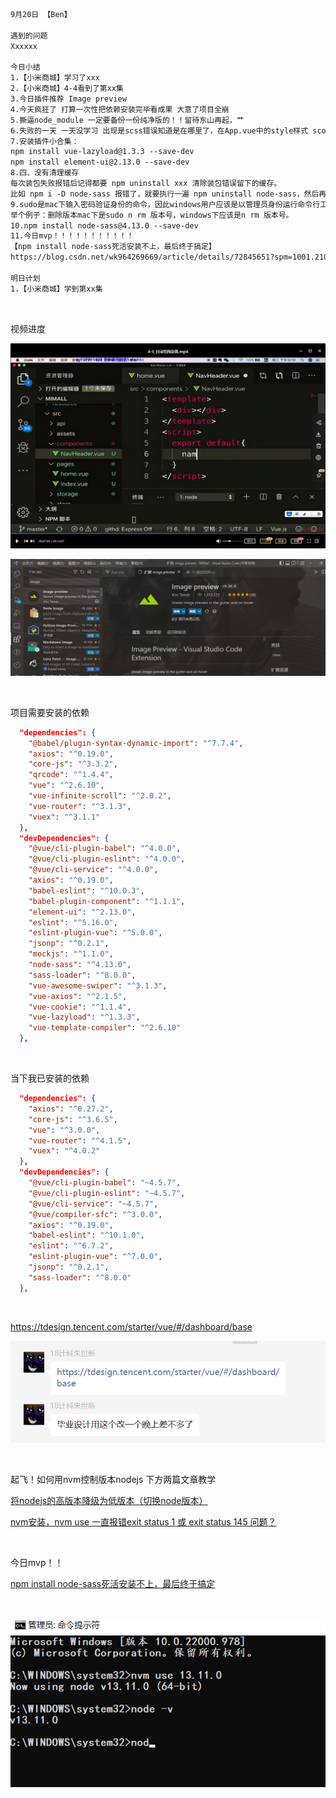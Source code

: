 ```html
9月20日 【Ben】

遇到的问题
Xxxxxx

今日小结
1.【小米商城】学习了xxx
2.【小米商城】4-4看到了第xx集
3.今日插件推荐 Image preview
4.今天疯狂了 打算一次性把依赖安装完毕看成果 大意了项目全崩
5.撕逼node_module 一定要备份一份纯净版的！！留待东山再起，艹
6.失败的一天 一天没学习 出现是scss错误知道是在哪里了，在App.vue中的style样式 scope引入scss 但并没有先npm install 导致 found not module
7.安装插件小合集：
npm install vue-lazyload@1.3.3 --save-dev
npm install element-ui@2.13.0 --save-dev
8.四、没有清理缓存
每次装包失败报错后记得都要 npm uninstall xxx 清除装包错误留下的缓存。
比如 npm i -D node-sass 报错了，就要执行一遍 npm uninstall node-sass，然后再重新安装。
9.sudo是mac下输入密码验证身份的命令，因此windows用户应该是以管理员身份运行命令行工具，然后删除sudo即可。
举个例子：删除版本mac下是sudo n rm 版本号，windows下应该是n rm 版本号。
10.npm install node-sass@4.13.0 --save-dev
11.今日mvp！！！！！！！！！！！
【npm install node-sass死活安装不上，最后终于搞定】
https://blog.csdn.net/wk964269669/article/details/72845651?spm=1001.2101.3001.6650.1&utm_medium=distribute.pc_relevant.none-task-blog-2%7Edefault%7ECTRLIST%7ERate-1-72845651-blog-125441010.pc_relevant_multi_platform_whitelistv6&depth_1-utm_source=distribute.pc_relevant.none-task-blog-2%7Edefault%7ECTRLIST%7ERate-1-72845651-blog-125441010.pc_relevant_multi_platform_whitelistv6&utm_relevant_index=2

明日计划
1.【小米商城】学到第xx集
```

​	

视频进度

![image-20220920132354155](9月20日.assets/image-20220920132354155.png)

![image-20220920093526290](9月20日.assets/image-20220920093526290.png)

​	

项目需要安装的依赖

```json
  "dependencies": {
    "@babel/plugin-syntax-dynamic-import": "^7.7.4",
    "axios": "^0.19.0",
    "core-js": "^3.3.2",
    "qrcode": "^1.4.4",
    "vue": "^2.6.10",
    "vue-infinite-scroll": "^2.0.2",
    "vue-router": "^3.1.3",
    "vuex": "^3.1.1"
  },
  "devDependencies": {
    "@vue/cli-plugin-babel": "^4.0.0",
    "@vue/cli-plugin-eslint": "^4.0.0",
    "@vue/cli-service": "^4.0.0",
    "axios": "^0.19.0",
    "babel-eslint": "^10.0.3",
    "babel-plugin-component": "^1.1.1",
    "element-ui": "^2.13.0",
    "eslint": "^5.16.0",
    "eslint-plugin-vue": "^5.0.0",
    "jsonp": "^0.2.1",
    "mockjs": "^1.1.0",
    "node-sass": "^4.13.0",
    "sass-loader": "^8.0.0",
    "vue-awesome-swiper": "^3.1.3",
    "vue-axios": "^2.1.5",
    "vue-cookie": "^1.1.4",
    "vue-lazyload": "^1.3.3",
    "vue-template-compiler": "^2.6.10"
  },

```

​	

当下我已安装的依赖

```json
  "dependencies": {
    "axios": "^0.27.2",
    "core-js": "^3.6.5",
    "vue": "^3.0.0",
    "vue-router": "^4.1.5",
    "vuex": "^4.0.2"
  },
  "devDependencies": {
    "@vue/cli-plugin-babel": "~4.5.7",
    "@vue/cli-plugin-eslint": "~4.5.7",
    "@vue/cli-service": "~4.5.7",
    "@vue/compiler-sfc": "^3.0.0",
    "axios": "^0.19.0",
    "babel-eslint": "^10.1.0",
    "eslint": "^6.7.2",
    "eslint-plugin-vue": "^7.0.0",
    "jsonp": "^0.2.1",
    "sass-loader": "^8.0.0"
  },
```

​	

https://tdesign.tencent.com/starter/vue/#/dashboard/base

![image-20220920171104685](9月20日.assets/image-20220920171104685.png)

​	

起飞！如何用nvm控制版本nodejs 下方两篇文章教学

[将nodejs的高版本降级为低版本（切换node版本）](https://juejin.cn/post/7094576504243224612)

[nvm安装，nvm use 一直报错exit status 1 或 exit status 145 问题？](https://wuhou.fun/390.html)

​	

今日mvp！！

[npm install node-sass死活安装不上，最后终于搞定](https://blog.csdn.net/wk964269669/article/details/72845651?spm=1001.2101.3001.6650.1&utm_medium=distribute.pc_relevant.none-task-blog-2%7Edefault%7ECTRLIST%7ERate-1-72845651-blog-125441010.pc_relevant_multi_platform_whitelistv6&depth_1-utm_source=distribute.pc_relevant.none-task-blog-2%7Edefault%7ECTRLIST%7ERate-1-72845651-blog-125441010.pc_relevant_multi_platform_whitelistv6&utm_relevant_index=2)

​	

![image-20220920203158231](9月20日.assets/image-20220920203158231.png)